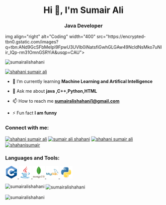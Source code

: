 <h1 align="center">Hi 👋, I'm Sumair Ali</h1>
<h3 align="center">Java Developer</h3>
img align="right" alt="Coding" width="400" src="https://encrypted-tbn0.gstatic.com/images?q=tbn:ANd9GcSFbMeIpI9FpwU3UVlb0iNatsfiGwhGLGAw49NcldNsMko7uNIir_IQp-rm31OmnGSRYiA&usqp=CAU">

<p align="left"> <img src="https://komarev.com/ghpvc/?username=sumairalishahani&label=Profile%20views&color=0e75b6&style=flat" alt="sumairalishahani" /> </p>

<p align="left"> <a href="https://twitter.com/shahani sumair ali" target="blank"><img src="https://img.shields.io/twitter/follow/shahani sumair ali?logo=twitter&style=for-the-badge" alt="shahani sumair ali" /></a> </p>

- 🌱 I’m currently learning **Machine Learning and Artifical Intelligence**

- 💬 Ask me about **java ,C++,Python,HTML**

- 📫 How to reach me **sumairalishahani1@gmail.com**

- ⚡ Fun fact **I am funny**

<h3 align="left">Connect with me:</h3>
<p align="left">
<a href="https://twitter.com/shahani sumair ali" target="blank"><img align="center" src="https://raw.githubusercontent.com/rahuldkjain/github-profile-readme-generator/master/src/images/icons/Social/twitter.svg" alt="shahani sumair ali" height="30" width="40" /></a>
<a href="https://linkedin.com/in/sumair ali shahani" target="blank"><img align="center" src="https://raw.githubusercontent.com/rahuldkjain/github-profile-readme-generator/master/src/images/icons/Social/linked-in-alt.svg" alt="sumair ali shahani" height="30" width="40" /></a>
<a href="https://fb.com/shahani sumair ali" target="blank"><img align="center" src="https://raw.githubusercontent.com/rahuldkjain/github-profile-readme-generator/master/src/images/icons/Social/facebook.svg" alt="shahani sumair ali" height="30" width="40" /></a>
<a href="https://instagram.com/shahanisumair" target="blank"><img align="center" src="https://raw.githubusercontent.com/rahuldkjain/github-profile-readme-generator/master/src/images/icons/Social/instagram.svg" alt="shahanisumair" height="30" width="40" /></a>
</p>

<h3 align="left">Languages and Tools:</h3>
<p align="left"> <a href="https://www.w3schools.com/cpp/" target="_blank" rel="noreferrer"> <img src="https://raw.githubusercontent.com/devicons/devicon/master/icons/cplusplus/cplusplus-original.svg" alt="cplusplus" width="40" height="40"/> </a> <a href="https://www.java.com" target="_blank" rel="noreferrer"> <img src="https://raw.githubusercontent.com/devicons/devicon/master/icons/java/java-original.svg" alt="java" width="40" height="40"/> </a> <a href="https://www.mongodb.com/" target="_blank" rel="noreferrer"> <img src="https://raw.githubusercontent.com/devicons/devicon/master/icons/mongodb/mongodb-original-wordmark.svg" alt="mongodb" width="40" height="40"/> </a> <a href="https://www.mysql.com/" target="_blank" rel="noreferrer"> <img src="https://raw.githubusercontent.com/devicons/devicon/master/icons/mysql/mysql-original-wordmark.svg" alt="mysql" width="40" height="40"/> </a> <a href="https://www.python.org" target="_blank" rel="noreferrer"> <img src="https://raw.githubusercontent.com/devicons/devicon/master/icons/python/python-original.svg" alt="python" width="40" height="40"/> </a> </p>

<p><img align="left" src="https://github-readme-stats.vercel.app/api/top-langs?username=sumairalishahani&show_icons=true&locale=en&layout=compact" alt="sumairalishahani" /></p>

<p>&nbsp;<img align="center" src="https://github-readme-stats.vercel.app/api?username=sumairalishahani&show_icons=true&locale=en" alt="sumairalishahani" /></p>

<p><img align="center" src="https://github-readme-streak-stats.herokuapp.com/?user=sumairalishahani&" alt="sumairalishahani" /></p>
